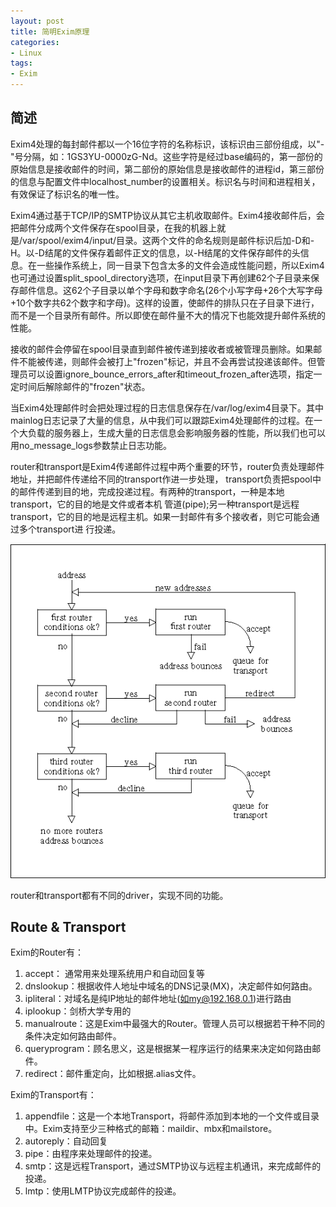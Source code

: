 ```yaml
---
layout: post
title: 简明Exim原理 
categories:
- Linux
tags:
- Exim
---
```


## 简述
Exim4处理的每封邮件都以一个16位字符的名称标识，该标识由三部份组成，以"-"号分隔，如：1GS3YU-0000zG-Nd。这些字符是经过base编码的，第一部份的原始信息是接收邮件的时间，第二部份的原始信息是接收邮件的进程id，第三部份的信息与配置文件中localhost_number的设置相关。标识名与时间和进程相关，有效保证了标识名的唯一性。

Exim4通过基于TCP/IP的SMTP协议从其它主机收取邮件。Exim4接收邮件后，会把邮件分成两个文件保存在spool目录，在我的机器上就是/var/spool/exim4/input/目录。这两个文件的命名规则是邮件标识后加-D和-H。以-D结尾的文件保存着邮件正文的信息，以-H结尾的文件保存邮件的头信息。在一些操作系统上，同一目录下包含太多的文件会造成性能问题，所以Exim4也可通过设置split_spool_directory选项，在input目录下再创建62个子目录来保存邮件信息。这62个子目录以单个字母和数字命名(26个小写字母+26个大写字母+10个数字共62个数字和字母)。这样的设置，使邮件的排队只在子目录下进行，而不是一个目录所有邮件。所以即使在邮件量不大的情况下也能效提升邮件系统的性能。

接收的邮件会停留在spool目录直到邮件被传递到接收者或被管理员删除。如果邮件不能被传递，则邮件会被打上"frozen"标记，并且不会再尝试投递该邮件。但管理员可以设置ignore_bounce_errors_after和timeout_frozen_after选项，指定一定时间后解除邮件的"frozen"状态。

当Exim4处理邮件时会把处理过程的日志信息保存在/var/log/exim4目录下。其中mainlog日志记录了大量的信息，从中我们可以跟踪Exim4处理邮件的过程。在一个大负载的服务器上，生成大量的日志信息会影响服务器的性能，所以我们也可以用no_message_logs参数禁止日志功能。

router和transport是Exim4传递邮件过程中两个重要的环节，router负责处理邮件地址，并把邮件传递给不同的transport作进一步处理，
transport负责把spool中的邮件传递到目的地，完成投递过程。有两种的transport，一种是本地transport，它的目的地是文件或者本机
管道(pipe);另一种transport是远程transport，它的目的地是远程主机。如果一封邮件有多个接收者，则它可能会通过多个transport进
行投递。


![](/media/pic/img/exim.gif "exim4")

router和transport都有不同的driver，实现不同的功能。

## Route & Transport

Exim的Router有：

1. accept： 通常用来处理系统用户和自动回复等
2. dnslookup：根据收件人地址中域名的DNS记录(MX)，决定邮件如何路由。
3. ipliteral：对域名是纯IP地址的邮件地址(如my@192.168.0.1)进行路由
4. iplookup：剑桥大学专用的
5. manualroute：这是Exim中最强大的Router。管理人员可以根据若干种不同的条件决定如何路由邮件。
6. queryprogram：顾名思义，这是根据某一程序运行的结果来决定如何路由邮件。
7. redirect：邮件重定向，比如根据.alias文件。 

Exim的Transport有：

1. appendfile：这是一个本地Transport，将邮件添加到本地的一个文件或目录中。Exim支持至少三种格式的邮箱：maildir、mbx和mailstore。
2. autoreply：自动回复
3. pipe：由程序来处理邮件的投递。
4. smtp：这是远程Transport，通过SMTP协议与远程主机通讯，来完成邮件的投递。
5. lmtp：使用LMTP协议完成邮件的投递。 
